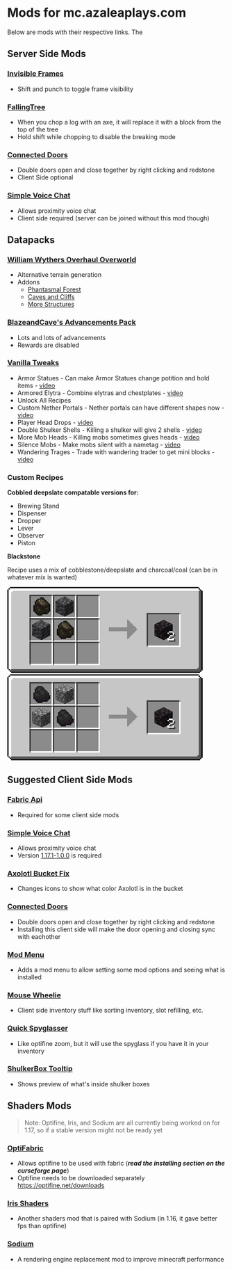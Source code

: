 # Mods for mc.azaleaplays.com

Below are mods with their respective links. The 

## Server Side Mods

### [Invisible Frames](https://www.curseforge.com/minecraft/mc-mods/invisible-frames)

* Shift and punch to toggle frame visibility

### [FallingTree](https://www.curseforge.com/minecraft/mc-mods/falling-tree)

* When you chop a log with an axe, it will replace it with a block from the top of the tree
* Hold shift while chopping to disable the breaking mode

### [Connected Doors](https://www.curseforge.com/minecraft/mc-mods/connected-doors)

* Double doors open and close together by right clicking and redstone
* Client Side optional

### [Simple Voice Chat](https://www.curseforge.com/minecraft/mc-mods/simple-voice-chat)

* Allows proximity voice chat
* Client side required (server can be joined without this mod though)

## Datapacks

### [William Wythers Overhaul Overworld](https://www.planetminecraft.com/data-pack/william-wythers-overhauled-overworld/)

* Alternative terrain generation
* Addons
  * [Phantasmal Forest](https://www.planetminecraft.com/data-pack/phantasmal-forest-add-on-for-william-wythers-overhauled-overworld-1-16-5/)
  * [Caves and Cliffs](https://www.planetminecraft.com/data-pack/william-wythers-caves-and-cliffs-add-on-for-overhauled-overworld-1-17/)
  * [More Structures](https://www.planetminecraft.com/data-pack/more-structures-add-on-for-william-wythers-overhauled-overworld-1-16-4/)

### [BlazeandCave's Advancements Pack](https://www.curseforge.com/minecraft/customization/blazeandcaves-advancements-pack)

* Lots and lots of advancements
* Rewards are disabled

### [Vanilla Tweaks](https://vanillatweaks.net/picker/datapacks/)

* Armor Statues - Can make Armor Statues change potition and hold items - [video](https://www.youtube.com/watch?v=nV9-_RacnoI)
* Armored Elytra - Combine elytras and chestplates - [video](https://www.youtube.com/watch?v=UCUivDpVDhE)
* Unlock All Recipes
* Custom Nether Portals - Nether portals can have different shapes now - [video](https://www.youtube.com/watch?v=WfqUtUhI7qM)
* Player Head Drops - [video](https://www.youtube.com/watch?v=Usb1mEIK_wQ)
* Double Shulker Shells - Killing a shulker will give 2 shells - [video](https://www.youtube.com/watch?v=lfcwKXhjC9Y&t=319s)
* More Mob Heads - Killing mobs sometimes gives heads - [video](https://www.youtube.com/watch?v=lfcwKXhjC9Y&t=487s)
* Silence Mobs - Make mobs silent with a nametag - [video](https://www.youtube.com/watch?v=lfcwKXhjC9Y&t=487s)
* Wandering Trages - Trade with wandering trader to get mini blocks - [video](https://www.youtube.com/watch?v=L3En7cuOdHY)

### Custom Recipes

**Cobbled deepslate compatable versions for:**

* Brewing Stand
* Dispenser
* Dropper
* Lever
* Observer
* Piston

**Blackstone**

Recipe uses a mix of cobblestone/deepslate and charcoal/coal (can be in whatever mix is wanted)

![recipe](recipes/blackstone_1.png)
![recipe](recipes/blackstone_2.png)





## Suggested Client Side Mods

### [Fabric Api](https://www.curseforge.com/minecraft/mc-mods/fabric-api)

* Required for some client side mods

### [Simple Voice Chat](https://www.curseforge.com/minecraft/mc-mods/simple-voice-chat)

* Allows proximity voice chat
* Version [1.17.1-1.0.0](https://www.curseforge.com/minecraft/mc-mods/simple-voice-chat/files/3378616) is required

### [Axolotl Bucket Fix](https://www.curseforge.com/minecraft/mc-mods/axolotl-bucket-fix)

* Changes icons to show what color Axolotl is in the bucket

### [Connected Doors](https://www.curseforge.com/minecraft/mc-mods/connected-doors)

* Double doors open and close together by right clicking and redstone
* Installing this client side will make the door opening and closing sync with eachother

### [Mod Menu](https://www.curseforge.com/minecraft/mc-mods/modmenu)

* Adds a mod menu to allow setting some mod options and seeing what is installed

### [Mouse Wheelie](https://www.curseforge.com/minecraft/mc-mods/mouse-wheelie)

* Client side inventory stuff like sorting inventory, slot refilling, etc.

### [Quick Spyglasser](https://www.curseforge.com/minecraft/mc-mods/quick-spyglasser)

* Like optifine zoom, but it will use the spyglass if you have it in your inventory

### [ShulkerBox Tooltip](https://www.curseforge.com/minecraft/mc-mods/shulkerboxtooltip)

* Shows preview of what's inside shulker boxes

## Shaders Mods

> Note: Optifine, Iris, and Sodium are all currently being worked on for 1.17, so if a stable version might not be ready yet

### [OptiFabric](https://www.curseforge.com/minecraft/mc-mods/optifabric)

* Allows optifine to be used with fabric (***read the installing section on the curseforge page***)
* Optifine needs to be downloaded separately https://optifine.net/downloads

### [Iris Shaders](https://www.curseforge.com/minecraft/mc-mods/irisshaders)

* Another shaders mod that is paired with Sodium (in 1.16, it gave better fps than optifine)

### [Sodium](https://www.curseforge.com/minecraft/mc-mods/sodium)

* A rendering engine replacement mod to improve minecraft performance
